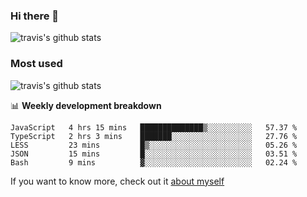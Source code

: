 ### Hi there 👋

<!--
**HondryTravis/HondryTravis** is a ✨ _special_ ✨ repository because its `README.md` (this file) appears on your GitHub profile.

Here are some ideas to get you started:

- 🔭 I’m currently working on ...
- 🌱 I’m currently learning ...
- 👯 I’m looking to collaborate on ...
- 🤔 I’m looking for help with ...
- 💬 Ask me about ...
- 📫 How to reach me: ...
- 😄 Pronouns: ...
- ⚡ Fun fact: ...
-->

![travis's github stats](https://github-readme-stats.vercel.app/api?username=HondryTravis&hide=stars)
### Most used
![travis's github stats](https://github-readme-stats.anuraghazra1.vercel.app/api/top-langs/?username=HondryTravis&layout=compact&hide_title=true)

📊 **Weekly development breakdown**

<!--START_SECTION:waka-->
```text
JavaScript   4 hrs 15 mins   ██████████████▒░░░░░░░░░░   57.37 % 
TypeScript   2 hrs 3 mins    ███████░░░░░░░░░░░░░░░░░░   27.76 % 
LESS         23 mins         █▒░░░░░░░░░░░░░░░░░░░░░░░   05.26 % 
JSON         15 mins         █░░░░░░░░░░░░░░░░░░░░░░░░   03.51 % 
Bash         9 mins          ▓░░░░░░░░░░░░░░░░░░░░░░░░   02.24 % 
```
<!--END_SECTION:waka-->

If you want to know more, check out it [about myself](https://hondrytravis.github.io/)
